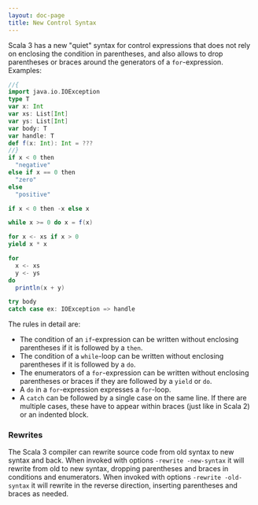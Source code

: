 ```yaml
---
layout: doc-page
title: New Control Syntax
---
```


Scala 3 has a new "quiet" syntax for control expressions that does not rely on
enclosing the condition in parentheses, and also allows to drop parentheses or braces
around the generators of a `for`-expression. Examples:
```scala
//{
import java.io.IOException
type T
var x: Int
var xs: List[Int]
var ys: List[Int]
var body: T
var handle: T
def f(x: Int): Int = ???
//}
if x < 0 then
  "negative"
else if x == 0 then
  "zero"
else
  "positive"

if x < 0 then -x else x

while x >= 0 do x = f(x)

for x <- xs if x > 0
yield x * x

for
  x <- xs
  y <- ys
do
  println(x + y)

try body
catch case ex: IOException => handle
```

The rules in detail are:

 - The condition of an `if`-expression can be written without enclosing parentheses if it is followed by a `then`.
 - The condition of a `while`-loop can be written without enclosing parentheses if it is followed by a `do`.
 - The enumerators of a `for`-expression can be written without enclosing parentheses or braces if they are followed by a `yield` or `do`.
 - A `do` in a `for`-expression expresses a `for`-loop.
 - A `catch` can be followed by a single case on the same line.
   If there are multiple cases, these have to appear within braces (just like in Scala 2)
   or an indented block.
### Rewrites

The Scala 3 compiler can rewrite source code from old syntax to new syntax and back.
When invoked with options `-rewrite -new-syntax` it will rewrite from old to new syntax, dropping parentheses and braces in conditions and enumerators. When invoked with options `-rewrite -old-syntax` it will rewrite in the reverse direction, inserting parentheses and braces as needed.
